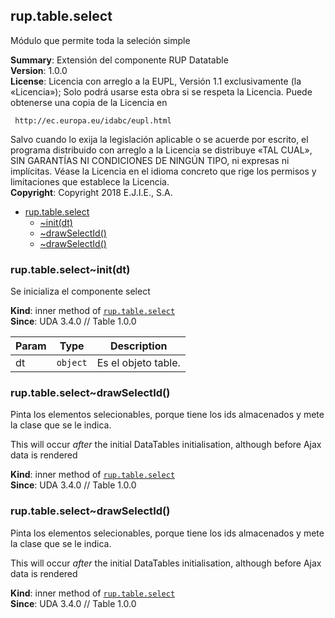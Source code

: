 <a name="module_rup.table.select"></a>

## rup.table.select
Módulo que permite toda la seleción simple

**Summary**: Extensión del componente RUP Datatable  
**Version**: 1.0.0  
**License**: Licencia con arreglo a la EUPL, Versión 1.1 exclusivamente (la «Licencia»);Solo podrá usarse esta obra si se respeta la Licencia.Puede obtenerse una copia de la Licencia en     http://ec.europa.eu/idabc/eupl.htmlSalvo cuando lo exija la legislación aplicable o se acuerde por escrito,el programa distribuido con arreglo a la Licencia se distribuye «TAL CUAL»,SIN GARANTÍAS NI CONDICIONES DE NINGÚN TIPO, ni expresas ni implícitas.Véase la Licencia en el idioma concreto que rige los permisos y limitacionesque establece la Licencia.  
**Copyright**: Copyright 2018 E.J.I.E., S.A.  

* [rup.table.select](#module_rup.table.select)
    * [~init(dt)](#module_rup.table.select..init)
    * [~drawSelectId()](#module_rup.table.select..drawSelectId)
    * [~drawSelectId()](#module_rup.table.select..drawSelectId)

<a name="module_rup.table.select..init"></a>

### rup.table.select~init(dt)
Se inicializa el componente select

**Kind**: inner method of [<code>rup.table.select</code>](#module_rup.table.select)  
**Since**: UDA 3.4.0 // Table 1.0.0  

| Param | Type | Description |
| --- | --- | --- |
| dt | <code>object</code> | Es el objeto table. |

<a name="module_rup.table.select..drawSelectId"></a>

### rup.table.select~drawSelectId()
Pinta los elementos selecionables, porque tiene los ids almacenados y mete la clase que se le indica.This will occur _after_ the initial DataTables initialisation, althoughbefore Ajax data is rendered

**Kind**: inner method of [<code>rup.table.select</code>](#module_rup.table.select)  
**Since**: UDA 3.4.0 // Table 1.0.0  
<a name="module_rup.table.select..drawSelectId"></a>

### rup.table.select~drawSelectId()
Pinta los elementos selecionables, porque tiene los ids almacenados y mete la clase que se le indica.This will occur _after_ the initial DataTables initialisation, althoughbefore Ajax data is rendered

**Kind**: inner method of [<code>rup.table.select</code>](#module_rup.table.select)  
**Since**: UDA 3.4.0 // Table 1.0.0  
